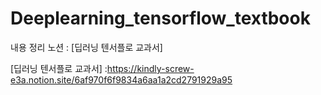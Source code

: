 # Deeplearning_tensorflow_textbook


내용 정리 노션 : [딥러닝 텐서플로 교과서]

[딥러닝 텐서플로 교과서] :https://kindly-screw-e3a.notion.site/6af970f6f9834a6aa1a2cd2791929a95
